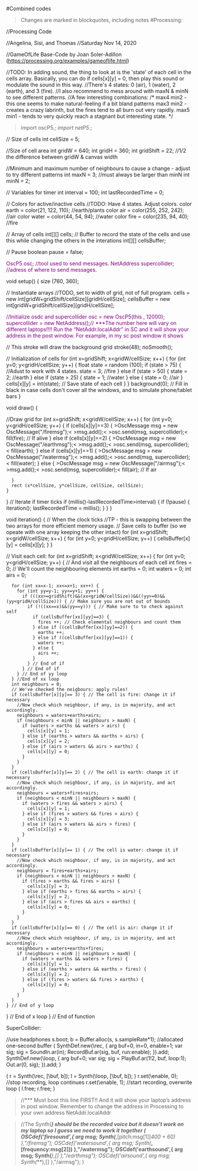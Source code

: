 #Combined codes
 >Changes are marked in blockquotes, including notes
#Processing:

//Processing Code

//Angelina, Sisi, and Thomas
//Saturday Nov 14, 2020

//GameOfLife Base-Code by Joan Soler-Adillon (https://processing.org/examples/gameoflife.html)

//TODO: In adding sound, the thing to look at is the 'state' of each cell in the cells array. Basically, you can do if cells[x][y] = 0, then play this sound or modulate the sound in this way.
        //There's 4 states: 0 (air), 1 (water), 2 (earth), and 3 (fire). 
        //I also recommend to  mess around with maxN & minN to see different patterns.
            //A few interesting combinations:
            /*
              max4 min2 - this one seems to make natural-feeling if a bit bland patterns
              max3 min2 - creates a crazy labrinth, but the fires tend to all burn out very rapidly.
              max5 min1 - tends to very quickly reach a stagnant but interesting state. 
            */
>import oscP5.*;
>import netP5.*;


// Size of cells
int cellSize = 5;

//Size of cell area
int gridW = 640;
int gridH = 360;
int gridShift = 22; //1/2 the difference between gridW & canvas width

//Minimum and maximum number of neighbours to cause a change - adjust to try different patterns
int maxN = 3; //must always be larger than minN
int minN = 2;

// Variables for timer
int interval = 100;
int lastRecordedTime = 0;

// Colors for active/inactive cells //TODO: Have 4 states. Adjust colors.
color earth = color(21, 122, 110); //earth/plants
color air = color(255, 252, 242); //air
color water = color(44, 54, 94); //water
color fire = color(235, 94, 40); //fire

// Array of cells
int[][] cells; 
// Buffer to record the state of the cells and use this while changing the others in the interations
int[][] cellsBuffer; 

// Pause
boolean pause = false;

<span style="color:purple">OscP5 osc; //tool used to send messages</span>.
<span style="color:purple">NetAddress supercollider; //adress of where to send messages</span>.


void setup() {
  size (760, 360);

  // Instantiate arrays //TODO, set to width of grid, not of full program.
  cells = new int[gridW+gridShift/cellSize][gridH/cellSize];
  cellsBuffer = new int[gridW+gridShift/cellSize][gridH/cellSize];

 
  <span style="color:purple">//Initialize osdc and supercollider</span>
  <span style="color:purple">osc = new OscP5(this , 12000);</span>
  <span style="color:purple">supercollider = new NetAddress();// ***The number here will vary on different laptops!!!! Run the “NetAddr.localAddr” in SC and it will show your address in the post window. For example, in my sc post window it shows 
</span>
  
  // This stroke will draw the background grid
  stroke(48);
  noSmooth();

  // Initialization of cells
  for (int x=gridShift; x<gridW/cellSize; x++) {
    for (int y=0; y<gridH/cellSize; y++) {
      float state = random (100);
      if (state > 75) {  //Adust to work with 4 states.
        state = 3; //fire
      } else if (state > 50) {
        state = 2; //earth
      } else if (state > 25) {
        state = 1; //water
      } else {
        state = 0; //air
      }
      cells[x][y] = int(state); // Save state of each cell
    }
  }
  background(0); // Fill in black in case cells don't cover all the windows, and to simulate phone/tablet bars
}


void draw() {

  //Draw grid
  for (int x=gridShift; x<gridW/cellSize; x++) {
    for (int y=0; y<gridH/cellSize; y++) {
      if (cells[x][y]==3) {
        >OscMessage msg = new OscMessage("/firemsg");<
        >msg.add();<
        >osc.send(msg, supercollider);<
        fill(fire); // If alive 
      } else if (cells[x][y]==2) {
        >OscMessage msg = new OscMessage("/earthmsg");<
        >msg.add();<
        >osc.send(msg, supercollider);<
        fill(earth);
      } else if (cells[x][y]==1) {
        >OscMessage msg = new OscMessage("/watermsg");<
        >msg.add();<
        >osc.send(msg, supercollider);<
        fill(water);
      } else {
        >OscMessage msg = new OscMessage("/airmsg");<
        >msg.add();<
        >osc.send(msg, supercollider);<
         fill(air); // If air

      }
      rect (x*cellSize, y*cellSize, cellSize, cellSize);
    }
  }
  // Iterate if timer ticks
  if (millis()-lastRecordedTime>interval) {
    if (!pause) {
      iteration();
      lastRecordedTime = millis();
    }
  }
}

void iteration() { // When the clock ticks //TP - this is swapping between the two arrays for more efficient memory usage.
  // Save cells to buffer (so we opeate with one array keeping the other intact)
  for (int x=gridShift; x<gridW/cellSize; x++) {
    for (int y=0; y<gridH/cellSize; y++) {
      cellsBuffer[x][y] = cells[x][y];
    }
  }

  // Visit each cell: 
  for (int x=gridShift; x<gridW/cellSize; x++) {
    for (int y=0; y<gridH/cellSize; y++) {
      // And visit all the neighbours of each cell
      int fires = 0; // We'll count the neighbouring elements
      int earths = 0;
      int waters = 0;
      int airs = 0;

      for (int xx=x-1; xx<=x+1; xx++) {
        for (int yy=y-1; yy<=y+1; yy++) {  
          if (((xx>=gridShift)&&(xx<gridW/cellSize))&&((yy>=0)&&(yy<gridH/cellSize))) { // Make sure you are not out of bounds
            if (!((xx==x)&&(yy==y))) { // Make sure to to check against self
              if (cellsBuffer[xx][yy]==3) {
                fires ++; // Check elemental neighbours and count them
              } else if ((cellsBuffer[xx][yy]==2)) {
                earths ++;
              } else if ((cellsBuffer[xx][yy]==1)) {
                waters ++;
              } else {
                airs ++;
              }
            } // End of if
          } // End of if
        } // End of yy loop
      } //End of xx loop
      int neighbours = 0;
      // We've checked the neigbours: apply rules!
      if (cellsBuffer[x][y]== 3) { // The cell is fire: change it if necessary
        //Now check which neighbour, if any, is in majority, and act accordingly.
        neighbours = waters+earths+airs;
        if (neighbours < minN || neighbours > maxN) {
          if (waters > earths && waters > airs) {
            cells[x][y] = 1;
          } else if (earths > waters && earths > airs) {
            cells[x][y] = 2;
          } else if (airs > waters && airs > earths) {
            cells[x][y] = 0;
          }
        }
      } 
      if (cellsBuffer[x][y]== 2) { // The cell is earth: change it if necessary
        //Now check which neighbour, if any, is in majority, and act accordingly.
        neighbours = waters+fires+airs;
        if (neighbours < minN || neighbours > maxN) {
          if (waters > fires && waters > airs) {
            cells[x][y] = 1;
          } else if (fires > waters && fires > airs) {
            cells[x][y] = 3;
          } else if (airs > waters && airs > fires) {
            cells[x][y] = 0;
          }
        }
      } 
      if (cellsBuffer[x][y]== 1) { // The cell is water: change it if necessary
        //Now check which neighbour, if any, is in majority, and act accordingly.
        neighbours = fires+earths+airs;
        if (neighbours < minN || neighbours > maxN) {
          if (fires > earths && fires > airs) {
            cells[x][y] = 3;
          } else if (earths > fires && earths > airs) {
            cells[x][y] = 2;
          } else if (airs > fires && airs > earths) {
            cells[x][y] = 0;
          }
        }
      } 
      if (cellsBuffer[x][y]== 0) { // The cell is air: change it if necessary
        //Now check which neighbour, if any, is in majority, and act accordingly.
        neighbours = waters+earths+fires;
        if (neighbours < minN || neighbours > maxN) {
          if (waters > earths && waters > fires) {
            cells[x][y] = 1;
          } else if (earths > waters && earths > fires) {
            cells[x][y] = 2;
          } else if (fires > waters && fires > earths) {
            cells[x][y] = 0;
          }
        }
      } 
    } // End of y loop
  } // End of x loop
} // End of function










SuperCollider:


//use headphones
s.boot;
b = Buffer.alloc(s, s.sampleRate*1); //allocated one-second buffer
(
SynthDef.new(\rec, {
arg buf=0, in=0, enable=1;
var sig;
sig = SoundIn.ar(in);
RecordBuf.ar(sig, buf, run:enable);
}).add;
SynthDef.new(\loop, {
arg buf=0;
var sig;
sig = PlayBuf.ar(1!2, buf, loop:1);
Out.ar(0, sig);
}).add;
)


(
r = Synth(\rec, [\buf, b]);
l = Synth(\loop, [\buf, b]);
)
r.set(\enable, 0); //stop recording, loop continues
r.set(\enable, 1); //start recording, overwrite loop
(
l.free;
r.free;
)


>//*** Must boot this line FIRST!! And it will show your laptop’s address in post window. Remember to change the address in Processing to your own address
>NetAddr.localAddr


>//The Synth(***) should be the recorded voice but it doesn’t work on my laptop so I guess we need to work it together
>(
>OSCdef('firesound',{
>	arg msg;
>	Synth(***,[pitch:msg[1]]*400 + 60) },"/firemsg");
>OSCdef('watersound',{
>	arg msg;
>	Synth(***,[frequency:msg[2]]) },"/watermsg");
>OSCdef('earthsound',{
>	arg msg;
>	Synth(***),[] },"/earthmsg");
>OSCdef('airsound',{
>	arg msg;
>	Synth(***),[]  },"/airmsg");
>)



